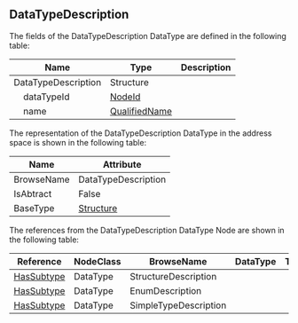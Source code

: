 <!-- datatype -->
## DataTypeDescription
<!-- end of description -->
The fields of the DataTypeDescription DataType are defined in the following table:  

|Name|Type|Description|
|---|---|---|
|DataTypeDescription|Structure||
|&nbsp;&nbsp;&nbsp;&nbsp;dataTypeId|[NodeId](../../../Part3/DataTypes/NodeId/readme.md)||
|&nbsp;&nbsp;&nbsp;&nbsp;name|[QualifiedName](../../../Part3/DataTypes/QualifiedName/readme.md)||

The representation of the DataTypeDescription DataType in the address space is shown in the following table:  

|Name|Attribute|
|---|---|
|BrowseName|DataTypeDescription|
|IsAbtract|False|
|BaseType|[Structure](../../../Part3/DataTypes/Structure/readme.md)|

The references from the DataTypeDescription DataType Node are shown in the following table:  

|Reference|NodeClass|BrowseName|DataType|TypeDefinition|ModellingRule|
|---|---|---|---|---|---|
|[HasSubtype](../../../Part3/ReferenceTypes/HasSubtype/readme.md)|DataType|StructureDescription||||
|[HasSubtype](../../../Part3/ReferenceTypes/HasSubtype/readme.md)|DataType|EnumDescription||||
|[HasSubtype](../../../Part3/ReferenceTypes/HasSubtype/readme.md)|DataType|SimpleTypeDescription||||

